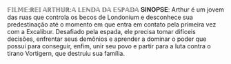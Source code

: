 𝔽𝕀𝕃𝕄𝔼:ℝ𝔼𝕀 𝔸ℝ𝕋ℍ𝕌ℝ:𝔸 𝕃𝔼ℕ𝔻𝔸 𝔻𝔸 𝔼𝕊ℙ𝔸𝔻𝔸
𝐒𝐈𝐍𝐎𝐏𝐒𝐄:
Arthur é um jovem das ruas que controla os becos de Londonium e desconhece sua predestinação até o momento em que entra em contato pela primeira vez com a Excalibur. Desafiado pela espada, ele precisa tomar difíceis decisões, enfrentar seus demônios e aprender a dominar o poder que possui para conseguir, enfim, unir seu povo e partir para a luta contra o tirano Vortigern, que destruiu sua família.
